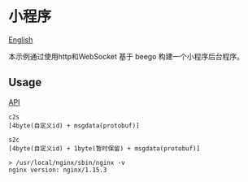 # 小程序

[English](./README.md)

本示例通过使用http和WebSocket 基于 beego 构建一个小程序后台程序。

## Usage

[API](./api.md)


```
c2s
[4byte(自定义id) + msgdata(protobuf)]

s2c
[4byte(自定义id) + 1byte(暂时保留) + msgdata(protobuf)]

> /usr/local/nginx/sbin/nginx -v
nginx version: nginx/1.15.3

```
